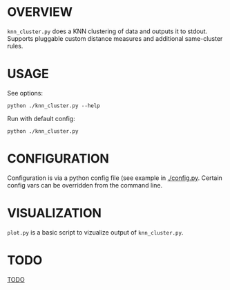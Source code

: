 # OVERVIEW
`knn_cluster.py` does a KNN clustering of data and outputs it to stdout. Supports pluggable custom distance measures and additional same-cluster rules.

# USAGE
See options:

    python ./knn_cluster.py --help

Run with default config:

    python ./knn_cluster.py

# CONFIGURATION
Configuration is via a python config file (see example in [./config.py](./config.py). Certain config vars can be overridden from the command line.

# VISUALIZATION
`plot.py` is a basic script to vizualize output of `knn_cluster.py`.

# TODO
[TODO](./TODO.md)

